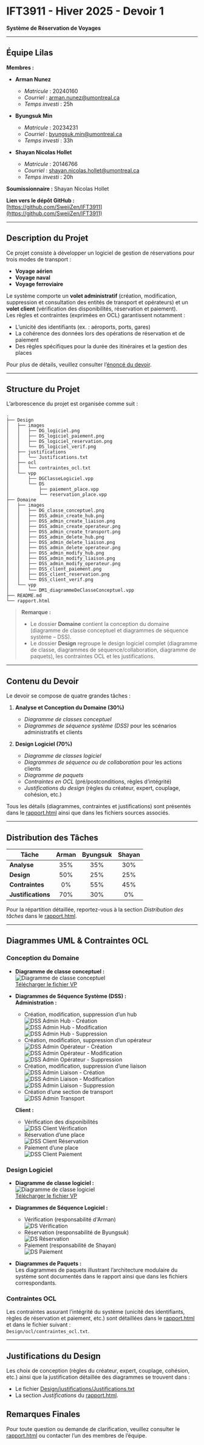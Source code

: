 # IFT3911 - Hiver 2025 - Devoir 1  
**Système de Réservation de Voyages**

---

## Équipe Lilas

**Membres :**

- **Arman Nunez**  
  - *Matricule* : 20240160  
  - *Courriel* : [arman.nunez@umontreal.ca](mailto:arman.nunez@umontreal.ca)  
  - *Temps investi* : 25h

- **Byungsuk Min**  
  - *Matricule* : 20234231  
  - *Courriel* : [byungsuk.min@umontreal.ca](mailto:byungsuk.min@umontreal.ca)  
  - *Temps investi* : 33h

- **Shayan Nicolas Hollet**  
  - *Matricule* : 20146766  
  - *Courriel* : [shayan.nicolas.hollet@umontreal.ca](mailto:shayan.nicolas.hollet@umontreal.ca)  
  - *Temps investi* : 20h

**Soumissionnaire :** Shayan Nicolas Hollet

**Lien vers le dépôt GitHub :**  
[https://github.com/SweiiZen/IFT3911](https://github.com/SweiiZen/IFT3911)

---

## Description du Projet

Ce projet consiste à développer un logiciel de gestion de réservations pour trois modes de transport :  
- **Voyage aérien**
- **Voyage naval**
- **Voyage ferroviaire**

Le système comporte un **volet administratif** (création, modification, suppression et consultation des entités de transport et opérateurs) et un **volet client** (vérification des disponibilités, réservation et paiement).  
Les règles et contraintes (exprimées en OCL) garantissent notamment :
- L’unicité des identifiants (ex. : aéroports, ports, gares)
- La cohérence des données lors des opérations de réservation et de paiement  
- Des règles spécifiques pour la durée des itinéraires et la gestion des places

Pour plus de détails, veuillez consulter l’[énoncé du devoir](http://www-labs.iro.umontreal.ca/~syriani/courses/IFT3911-2025H/A1/A1.html).

---

## Structure du Projet

L’arborescence du projet est organisée comme suit :

```
.
├── Design
│   ├── images
│   │   ├── DG_logiciel.png
│   │   ├── DS_logiciel_paiement.png
│   │   ├── DS_logiciel_reservation.png
│   │   └── DS_logiciel_verif.png
│   ├── justifications
│   │   └── Justifications.txt
│   ├── ocl
│   │   └── contraintes_ocl.txt
│   └── vpp
│       ├── DGClasseLogiciel.vpp
│       └── DS
│           ├── paiement_place.vpp
│           └── reservation_place.vpp
├── Domaine
│   ├── images
│   │   ├── DG_classe_conceptuel.png
│   │   ├── DSS_admin_create_hub.png
│   │   ├── DSS_admin_create_liaison.png
│   │   ├── DSS_admin_create_operateur.png
│   │   ├── DSS_admin_create_transport.png
│   │   ├── DSS_admin_delete_hub.png
│   │   ├── DSS_admin_delete_liaison.png
│   │   ├── DSS_admin_delete_operateur.png
│   │   ├── DSS_admin_modify_hub.png
│   │   ├── DSS_admin_modify_liaison.png
│   │   ├── DSS_admin_modify_operateur.png
│   │   ├── DSS_client_paiement.png
│   │   ├── DSS_client_reservation.png
│   │   └── DSS_client_verif.png
│   └── vpp
│       └── DM1_diagrammeDeClasseConceptuel.vpp
├── README.md
└── rapport.html
```

> **Remarque :**  
> - Le dossier **Domaine** contient la conception du domaine (diagramme de classe conceptuel et diagrammes de séquence système – DSS).  
> - Le dossier **Design** regroupe le design logiciel complet (diagramme de classe, diagrammes de séquence/collaboration, diagramme de paquets), les contraintes OCL et les justifications.

---

## Contenu du Devoir

Le devoir se compose de quatre grandes tâches :

1. **Analyse et Conception du Domaine (30%)**  
   - *Diagramme de classes conceptuel*  
   - *Diagrammes de séquence système (DSS)* pour les scénarios administratifs et clients

2. **Design Logiciel (70%)**  
   - *Diagramme de classes logiciel*  
   - *Diagrammes de séquence ou de collaboration* pour les actions clients  
   - *Diagramme de paquets*  
   - *Contraintes en OCL* (pré/postconditions, règles d’intégrité)  
   - *Justifications du design* (règles du créateur, expert, couplage, cohésion, etc.)

Tous les détails (diagrammes, contraintes et justifications) sont présentés dans le [rapport.html](rapport.html) ainsi que dans les fichiers sources associés.

---

## Distribution des Tâches

| Tâche                | Arman | Byungsuk | Shayan |
|----------------------|:-----:|:--------:|:------:|
| **Analyse**          | 35%   | 35%      | 30%    |
| **Design**           | 50%   | 25%      | 25%    |
| **Contraintes**      |  0%   | 55%      | 45%    |
| **Justifications**   | 70%   | 30%      |  0%    |

Pour la répartition détaillée, reportez-vous à la section *Distribution des tâches* dans le [rapport.html](rapport.html).

---

## Diagrammes UML & Contraintes OCL

### Conception du Domaine

- **Diagramme de classe conceptuel :**  
  ![Diagramme de classe conceptuel](Domaine/images/DG_classe_conceptuel.png)  
  [Télécharger le fichier VP](Domaine/vpp/DM1_diagrammeDeClasseConceptuel.vpp)

- **Diagrammes de Séquence Système (DSS) :**  
  **Administration :**
  - Création, modification, suppression d’un hub  
    ![DSS Admin Hub - Création](Domaine/images/DSS_admin_create_hub.png)  
    ![DSS Admin Hub - Modification](Domaine/images/DSS_admin_modify_hub.png)  
    ![DSS Admin Hub - Suppression](Domaine/images/DSS_admin_delete_hub.png)
  - Création, modification, suppression d’un opérateur  
    ![DSS Admin Opérateur - Création](Domaine/images/DSS_admin_create_operateur.png)  
    ![DSS Admin Opérateur - Modification](Domaine/images/DSS_admin_modify_operateur.png)  
    ![DSS Admin Opérateur - Suppression](Domaine/images/DSS_admin_delete_operateur.png)
  - Création, modification, suppression d’une liaison  
    ![DSS Admin Liaison - Création](Domaine/images/DSS_admin_create_liaison.png)  
    ![DSS Admin Liaison - Modification](Domaine/images/DSS_admin_modify_liaison.png)  
    ![DSS Admin Liaison - Suppression](Domaine/images/DSS_admin_delete_liaison.png)
  - Création d’une section de transport  
    ![DSS Admin Transport](Domaine/images/DSS_admin_create_transport.png)

  **Client :**
  - Vérification des disponibilités  
    ![DSS Client Vérification](Domaine/images/DSS_client_verif.png)
  - Réservation d’une place  
    ![DSS Client Réservation](Domaine/images/DSS_client_reservation.png)
  - Paiement d’une place  
    ![DSS Client Paiement](Domaine/images/DSS_client_paiement.png)

### Design Logiciel

- **Diagramme de classe logiciel :**  
  ![Diagramme de classe logiciel](Design/images/DG_logiciel.png)  
  [Télécharger le fichier VP](Design/vpp/DGClasseLogiciel.vpp)

- **Diagrammes de Séquence Logiciel :**
  - Vérification (responsabilité d'Arman)  
    ![DS Vérification](Design/images/DS_logiciel_verif.png)
  - Réservation (responsabilité de Byungsuk)  
    ![DS Réservation](Design/images/DS_logiciel_reservation.png)
  - Paiement (responsabilité de Shayan)  
    ![DS Paiement](Design/images/DS_logiciel_paiement.png)

- **Diagrammes de Paquets :**  
  Les diagrammes de paquets illustrant l’architecture modulaire du système sont documentés dans le rapport ainsi que dans les fichiers correspondants.

### Contraintes OCL

Les contraintes assurant l’intégrité du système (unicité des identifiants, règles de réservation et paiement, etc.) sont détaillées dans le [rapport.html](rapport.html) et dans le fichier suivant :  
`Design/ocl/contraintes_ocl.txt`.

---

## Justifications du Design

Les choix de conception (règles du créateur, expert, couplage, cohésion, etc.) ainsi que la justification détaillée des diagrammes se trouvent dans :
- Le fichier [Design/justifications/Justifications.txt](Design/justifications/Justifications.txt)  
- La section *Justifications* du [rapport.html](rapport.html).

## Remarques Finales

Pour toute question ou demande de clarification, veuillez consulter le [rapport.html](rapport.html) ou contacter l’un des membres de l’équipe.